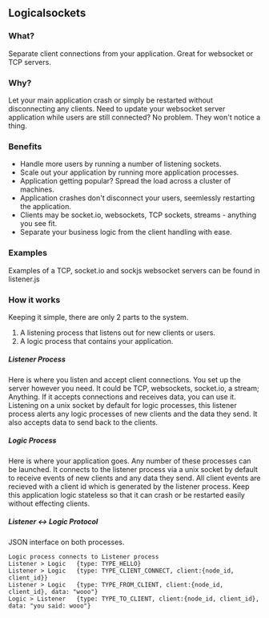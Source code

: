 ## Logicalsockets

### What?
Separate client connections from your application. Great for websocket or TCP servers.

### Why?
Let your main application crash or simply be restarted without disconnecting any clients. Need to update your websocket server application while users are still connected? No problem. They won't notice a thing.


### Benefits
* Handle more users by running a number of listening sockets.
* Scale out your application by running more application processes.
* Application getting popular? Spread the load across a cluster of machines.
* Application crashes don't disconnect your users, seemlessly restarting the application.
* Clients may be socket.io, websockets, TCP sockets, streams - anything you see fit.
* Separate your business logic from the client handling with ease.


### Examples
Examples of a TCP, socket.io and sockjs websocket servers can be found in listener.js

### How it works
Keeping it simple, there are only 2 parts to the system.
1. A listening process that listens out for new clients or users.
2. A logic process that contains your application.

##### Listener Process
Here is where you listen and accept client connections. You set up the server however you need. It could be TCP, websockets, socket.io, a stream; Anything. If it accepts connections and receives data, you can use it.
Listening on a unix socket by default for logic processes, this listener process alerts any logic processes of new clients and the data they send. It also accepts data to send back to the clients.


##### Logic Process
Here is where your application goes. Any number of these processes can be launched. It connects to the listener process via a unix socket by default to receive events of new clients and any data they send.
All client events are recieved with a client id which is generated by the listener process.
Keep this application logic stateless so that it can crash or be restarted easily without effecting clients.

##### Listener <-> Logic Protocol
JSON interface on both processes.
~~~~~
Logic process connects to Listener process
Listener > Logic   {type: TYPE_HELLO}
Listener > Logic   {type: TYPE_CLIENT_CONNECT, client:{node_id, client_id}}
Listener > Logic   {type: TYPE_FROM_CLIENT, client:{node_id, client_id}, data: "wooo"}
Logic > Listener   {type: TYPE_TO_CLIENT, client:{node_id, client_id}, data: "you said: wooo"}
~~~~~